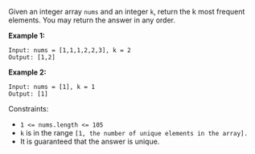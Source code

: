 Given an integer array `nums` and an integer `k`, return the k most frequent elements. You may return the answer in any order.

 

**Example 1:**
```
Input: nums = [1,1,1,2,2,3], k = 2
Output: [1,2]
```
**Example 2:**
```
Input: nums = [1], k = 1
Output: [1]
``` 

Constraints:

- `1 <= nums.length <= 105`
- `k` is in the range `[1, the number of unique elements in the array].`
- It is guaranteed that the answer is unique.
 